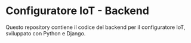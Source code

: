 # Configuratore IoT - Backend

Questo repository contiene il codice del backend per il configuratore IoT, sviluppato con Python e Django.
